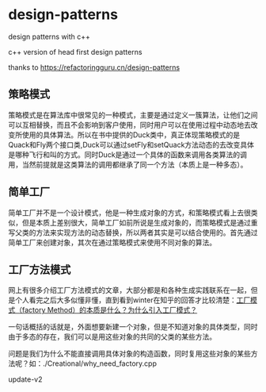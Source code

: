 # design-patterns
design patterns with c++

c++ version of head first design patterns

thanks to https://refactoringguru.cn/design-patterns

## 策略模式

策略模式是在算法库中很常见的一种模式，主要是通过定义一簇算法，让他们之间可以互相替换，而且不会影响到客户使用，同时用户可以在使用过程中动态地去改变所使用的具体算法。所以在书中提供的Duck类中，真正体现策略模式的是Quack和Fly两个接口类,Duck可以通过setFly和setQuack方法动态的去改变具体是哪种飞行和叫的方式。同时Duck是通过一个具体的函数来调用各类算法的调用，当然前提就是这类算法的调用都继承了同一个方法（本质上是一种多态）。

## 简单工厂

简单工厂并不是一个设计模式，他是一种生成对象的方式，和策略模式看上去很类似，但是本质上差别很大，简单工厂如前所说是生成对象的，而策略模式是通过重写父类的方法来实现方法的动态替换，所以两者其实是可以结合使用的。首先通过简单工厂来创建对象，其次在通过策略模式来使用不同对象的算法。

## 工厂方法模式

网上有很多介绍工厂方法模式的文章，大部分都是和各种生成实践联系在一起，但是个人看完之后大多似懂非懂，直到看到winter在知乎的回答才比较清楚：[工厂模式（factory  Method）的本质是什么？为什么引入工厂模式？](https://www.zhihu.com/question/42975862/answer/1244807350)

一句话概括的话就是，外面想要新建一个对象，但是不知道对象的具体类型，同时由于多态的存在，我们可以是用这些对象的共同的父类的某些方法。

问题是我们为什么不能直接调用具体对象的构造函数，同时复用这些对象的某些方法呢？如：./Creational/why_need_factory.cpp

update-v2